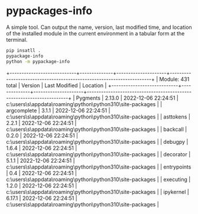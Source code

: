 # pypackages-info
A simple tool. Can output the name, version, last modified time, and location of the installed module in the current environment in a tabular form at the terminal.


```bash
pip insatll .
pypackage-info
python -m pypackage-info
```
+----------------------------+--------------+---------------------+----------------------------------------------------------------------+
| Module: 431 total          | Version      | Last Modified       | Location                                                             |
+----------------------------+--------------+---------------------+----------------------------------------------------------------------+
| Pygments                   | 2.13.0       | 2022-12-06 22:24:51 | c:\users\s\appdata\roaming\python\python310\site-packages            |
| argcomplete                | 3.1.1        | 2022-12-06 22:24:51 | c:\users\s\appdata\roaming\python\python310\site-packages            |
| asttokens                  | 2.2.1        | 2022-12-06 22:24:51 | c:\users\s\appdata\roaming\python\python310\site-packages            |
| backcall                   | 0.2.0        | 2022-12-06 22:24:51 | c:\users\s\appdata\roaming\python\python310\site-packages            |
| debugpy                    | 1.6.4        | 2022-12-06 22:24:51 | c:\users\s\appdata\roaming\python\python310\site-packages            |
| decorator                  | 5.1.1        | 2022-12-06 22:24:51 | c:\users\s\appdata\roaming\python\python310\site-packages            |
| entrypoints                | 0.4          | 2022-12-06 22:24:51 | c:\users\s\appdata\roaming\python\python310\site-packages            |
| executing                  | 1.2.0        | 2022-12-06 22:24:51 | c:\users\s\appdata\roaming\python\python310\site-packages            |
| ipykernel                  | 6.17.1       | 2022-12-06 22:24:51 | c:\users\s\appdata\roaming\python\python310\site-packages            |
